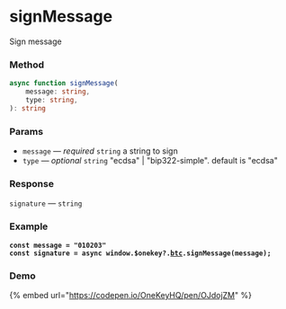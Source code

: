 # signMessage

Sign message

### Method

```typescript
async function signMessage(
    message: string, 
    type: string,
): string
```

### Params

* `message` — _required_ `string`  a string to sign
* `type` — _optional_ `string`  "ecdsa" | "bip322-simple". default is "ecdsa"

### Response

`signature` — `string`

### Example

<pre class="language-typescript"><code class="lang-typescript"><strong>const message = "010203"
</strong><strong>const signature = async window.$onekey?.<a data-footnote-ref href="#user-content-fn-1">btc</a>.signMessage(message);
</strong></code></pre>

### Demo

{% embed url="https://codepen.io/OneKeyHQ/pen/OJdojZM" %}

[^1]: 
